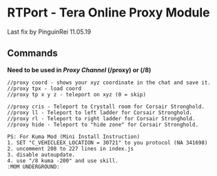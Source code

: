 # RTPort - Tera Online Proxy Module
Last fix by PinguinRei 11.05.19

## Commands
**Need to be used in _Proxy Channel_ (/proxy) or (/8)**
```
//proxy coord - shows your xyz coordinate in the chat and save it.
//proxy tpx - load coord
//proxy tp x y z - teleport on xyz (0 = skip)

//proxy cris - Teleport to Crystall room for Corsair Stronghold.
//proxy ll - Teleport to left ladder for Corsair Stronghold.
//proxy rl - Teleport to right ladder for Corsair Stronghold.
//proxy hide - Teleport to "hide zone" for Corsair Stronghold.

PS: For Kuma Mod (Mini Install Instruction)
1. SET "C_VEHICLEEX_LOCATION = 30721" to you protocol (NA 341698)
2. uncomment 208 to 227 lines in index.js
3. disable autoupdate.
4. use "/8 kuma -200" and use skill.
:MOM UNDERGROUND:
